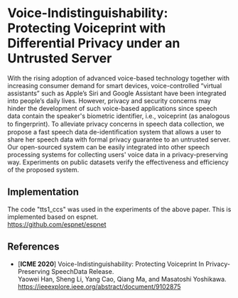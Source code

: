 # Voice-Indistinguishability: Protecting Voiceprint with Differential Privacy under an Untrusted Server


With the rising adoption of advanced voice-based technology together with increasing consumer demand for smart devices, voice-controlled “virtual assistants” such as Apple’s Siri and Google Assistant have been integrated into people’s daily lives.
However, privacy and security concerns may hinder the development of such voice-based applications since speech data contain the speaker's biometric identifier, i.e., voiceprint (as analogous to ﬁngerprint).
To alleviate privacy concerns in speech data collection, we propose a fast speech data de-identification system that allows a user to share her speech data with formal privacy guarantee to an untrusted server.
Our open-sourced system can be easily integrated into other speech processing systems for collecting users' voice data in a privacy-preserving way.
Experiments on public datasets verify the effectiveness and efficiency of the proposed system.

## Implementation
The code "tts1_ccs" was used in the experiments of the above paper.
This is implemented based on espnet. <br>
https://github.com/espnet/espnet


## References

- [**ICME 2020**] Voice-Indistinguishability: Protecting Voiceprint In Privacy-Preserving SpeechData Release. <br>
Yaowei Han, Sheng Li, Yang Cao, Qiang Ma, and Masatoshi Yoshikawa. <br>
https://ieeexplore.ieee.org/abstract/document/9102875
